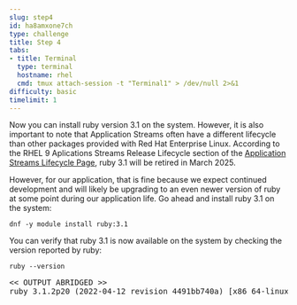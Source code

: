 ```yaml
---
slug: step4
id: ha8amxone7ch
type: challenge
title: Step 4
tabs:
- title: Terminal
  type: terminal
  hostname: rhel
  cmd: tmux attach-session -t "Terminal1" > /dev/null 2>&1
difficulty: basic
timelimit: 1
---
```

Now you can install ruby version 3.1 on the system.  However, it is also important to note that Application Streams often have a different lifecycle than other packages provided with Red Hat Enterprise Linux.  According to the RHEL 9 Aplications Streams Release Lifecycle section of the [Application Streams Lifecycle Page](https://access.redhat.com/support/policy/updates/rhel-app-streams-life-cycle), ruby 3.1 will be retired in March 2025.

However, for our application, that is fine because we expect continued development and will likely be upgrading to an even newer version of ruby at some point during our application life.  Go ahead and install ruby 3.1 on the system:

```bash,run
dnf -y module install ruby:3.1
```

You can verify that ruby 3.1 is now available on the system by checking the version reported by ruby:

```bash,run
ruby --version
```

<pre class="file">
<< OUTPUT ABRIDGED >>
ruby 3.1.2p20 (2022-04-12 revision 4491bb740a) [x86_64-linux]
</pre>
